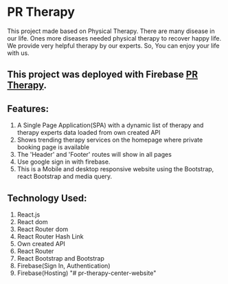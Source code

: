 # PR Therapy

 This project made based on Physical Therapy. There are many disease in our life. Ones more diseases needed physical therapy to recover happy life. We provide very helpful therapy by our experts. So, You can enjoy your life with us.

## This project was deployed with Firebase [PR Therapy](https://pr-therapy.web.app/).

## Features:
1. A Single Page Application(SPA) with a dynamic list of therapy and therapy experts data loaded from own created API
2. Shows trending therapy services on the homepage where private booking page is available
3. The 'Header' and 'Footer' routes will show in all pages
4. Use google sign in with firebase.
5. This is a Mobile and desktop responsive website using the Bootstrap, react Bootstrap and media query.

## Technology Used:
1. React.js
2. React dom
3. React Router dom
4. React Router Hash Link
5. Own created API
6. React Router
7. React Bootstrap and Bootstrap
8. Firebase(Sign In, Authentication)
9. Firebase(Hosting)
"# pr-therapy-center-website" 
